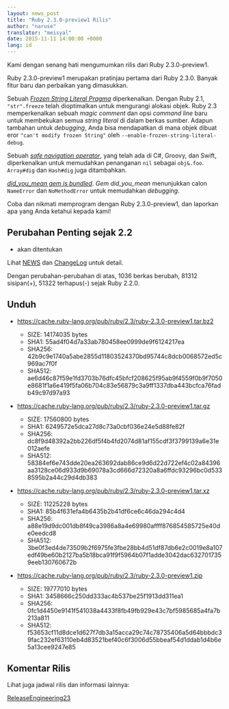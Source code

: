 ```yaml
---
layout: news_post
title: "Ruby 2.3.0-preview1 Rilis"
author: "naruse"
translator: "meisyal"
date: 2015-11-11 14:00:00 +0000
lang: id
---
```


Kami dengan senang hati mengumumkan rilis dari Ruby 2.3.0-preview1.

Ruby 2.3.0-preview1 merupakan pratinjau pertama dari Ruby 2.3.0.
Banyak fitur baru dan perbaikan yang dimasukkan.

Sebuah [*Frozen String Literal Pragma*](https://bugs.ruby-lang.org/issues/11473)
diperkenalkan.
Dengan Ruby 2.1, `"str".freeze` telah dioptimalkan untuk mengurangi alokasi objek.
Ruby 2.3 memperkenalkan sebuah *magic comment* dan opsi *command line* baru untuk
membekukan semua *string literal* di dalam berkas sumber.
Adapun tambahan untuk *debugging*, Anda bisa mendapatkan di mana objek dibuat
eror `"can't modify frozen String"` oleh
`--enable-frozen-string-literal-debug`.

Sebuah [*safe navigation operator*](https://bugs.ruby-lang.org/issues/11537),
yang telah ada di C#, Groovy, dan Swift, diperkenalkan untuk memudahkan
penanganan `nil` sebagai `obj&.foo`. `Array#dig` dan `Hash#dig` juga ditambahkan.

[*did_you_mean gem is bundled*](https://bugs.ruby-lang.org/issues/11252).
*Gem did_you_mean*
menunjukkan calon `NameError` dan `NoMethodError` untuk memudahkan
*debugging*.

Coba dan nikmati memprogram dengan Ruby 2.3.0-preview1, dan laporkan
apa yang Anda ketahui kepada kami!

## Perubahan Penting sejak 2.2

* akan ditentukan

Lihat [NEWS](https://github.com/ruby/ruby/blob/v2_3_0_preview1/NEWS) dan
[ChangeLog](https://github.com/ruby/ruby/blob/v2_3_0_preview1/ChangeLog)
untuk detail.

Dengan perubahan-perubahan di atas, 1036 berkas berubah, 81312 sisipan(+), 51322
terhapus(-) sejak Ruby 2.2.0.

## Unduh

* <https://cache.ruby-lang.org/pub/ruby/2.3/ruby-2.3.0-preview1.tar.bz2>

  * SIZE:   14174035 bytes
  * SHA1:   55ad4f04d7a33ab780458ee0999de9f6124217ea
  * SHA256: 42b9c9e1740a5abe2855d11803524370bd95744c8dcb0068572ed5c969ac7f0f
  * SHA512: ae6d46c87f59e1fd3703b76dfc45bfcf208625f95ab9f4559f0b9f7050e8681f1a6e419f5fa06b704c83e56879c3a9ff1337dba443bcfca76fadb49c97d97a93

* <https://cache.ruby-lang.org/pub/ruby/2.3/ruby-2.3.0-preview1.tar.gz>

  * SIZE:   17560800 bytes
  * SHA1:   6249572e5dca27d8c73a0cbf036e24e5d88fe82f
  * SHA256: dc8f9d48392a2bb226df5f4b4fd2074d81af155cdf3f3799139a6e31e012aefe
  * SHA512: 58384ef6e743dde20ea263692dab86ce9d6d22d722ef4c02a84396aa3128ce06d933d9b69078a3cd666d72320a8a6ffdc93296bc0d5338595b2a44c29d4db383

* <https://cache.ruby-lang.org/pub/ruby/2.3/ruby-2.3.0-preview1.tar.xz>

  * SIZE:   11225228 bytes
  * SHA1:   85b4f631efa4b6435b2b41df6ce6c46da294c4d4
  * SHA256: a88e19d9dc001db8f49ca3986a8a4e69980affff876854585725e40de0eedcd8
  * SHA512: 3be0f3ed4de73509b2f6975fe3fbe28bb4d51df87db6e2c0019e8a107edf49be60b2127ba5b18bca91f9f5964b07f1adde3042dac6327017359eeb130760672b

* <https://cache.ruby-lang.org/pub/ruby/2.3/ruby-2.3.0-preview1.zip>

  * SIZE:   19777010 bytes
  * SHA1:   3458666c250dd333ac4b537be25f1913dd311ea1
  * SHA256: 0fc1d4450e9141f541038a4433f8fb49fb929e43c7bf5985685a4fa7b213a811
  * SHA512: f53653cf11d8dce1d627f7db3a15acca29c74c78735406a5d64bbbdc39fac232ef63110eb4d83521bef40c6f3006d55bbeaf54d1ddab1d4b6e5a13cee9247e85

## Komentar Rilis

Lihat juga jadwal rilis dan informasi lainnya:

[ReleaseEngineering23](https://bugs.ruby-lang.org/projects/ruby-trunk/wiki/ReleaseEngineering23)
